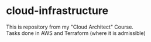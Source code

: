 # cloud-infrastructure

This is repository from my "Cloud Architect" Course.  
Tasks done in AWS and Terraform (where it is admissible)
